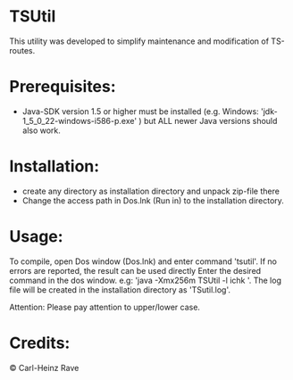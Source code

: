 # TSUtil
 This utility was developed to simplify maintenance and modification of TS-routes.

# Prerequisites:
- Java-SDK version 1.5 or higher must be installed (e.g. Windows: 'jdk-1_5_0_22-windows-i586-p.exe' )
	but ALL newer Java versions should also work.

# Installation:
- create any directory as installation directory and unpack zip-file there
- Change the access path in Dos.lnk (Run in) to the installation directory.


# Usage:

To compile, open Dos window (Dos.lnk) and enter command 'tsutil'. If no errors are reported,
the result can be used directly Enter the desired command in the dos window. e.g:
'java -Xmx256m TSUtil -l ichk <path>'.
The log file will be created in the installation directory as 'TSutil.log'.

Attention: Please pay attention to upper/lower case.

# Credits:

© Carl-Heinz Rave
